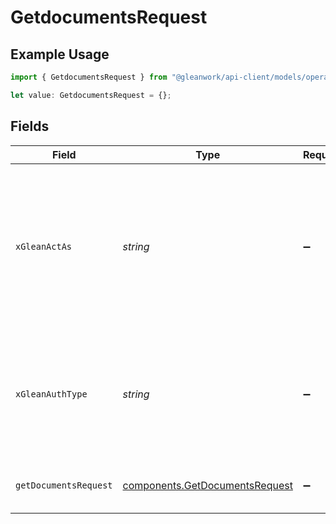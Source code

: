 # GetdocumentsRequest

## Example Usage

```typescript
import { GetdocumentsRequest } from "@gleanwork/api-client/models/operations";

let value: GetdocumentsRequest = {};
```

## Fields

| Field                                                                                                                    | Type                                                                                                                     | Required                                                                                                                 | Description                                                                                                              |
| ------------------------------------------------------------------------------------------------------------------------ | ------------------------------------------------------------------------------------------------------------------------ | ------------------------------------------------------------------------------------------------------------------------ | ------------------------------------------------------------------------------------------------------------------------ |
| `xGleanActAs`                                                                                                            | *string*                                                                                                                 | :heavy_minus_sign:                                                                                                       | Email address of a user on whose behalf the request is intended to be made (should be non-empty only for global tokens). |
| `xGleanAuthType`                                                                                                         | *string*                                                                                                                 | :heavy_minus_sign:                                                                                                       | Auth type being used to access the endpoint (should be non-empty only for global tokens).                                |
| `getDocumentsRequest`                                                                                                    | [components.GetDocumentsRequest](../../models/components/getdocumentsrequest.md)                                         | :heavy_minus_sign:                                                                                                       | Information about documents requested.                                                                                   |